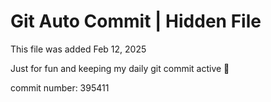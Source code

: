 # Git Auto Commit | Hidden File

This file was added Feb 12, 2025

Just for fun and keeping my daily git commit active 🤪

commit number: 395411

